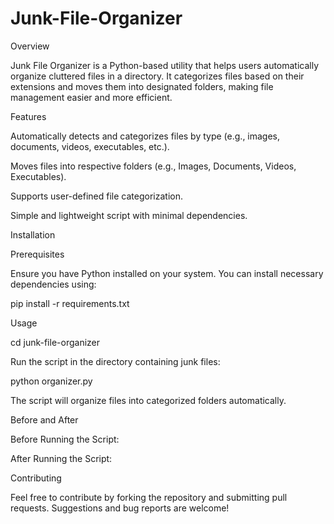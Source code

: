 # Junk-File-Organizer

Overview

Junk File Organizer is a Python-based utility that helps users automatically organize cluttered files in a directory. It categorizes files based on their extensions and moves them into designated folders, making file management easier and more efficient.

Features

Automatically detects and categorizes files by type (e.g., images, documents, videos, executables, etc.).

Moves files into respective folders (e.g., Images, Documents, Videos, Executables).

Supports user-defined file categorization.

Simple and lightweight script with minimal dependencies.

Installation

Prerequisites

Ensure you have Python installed on your system. You can install necessary dependencies using:

pip install -r requirements.txt

Usage

cd junk-file-organizer

Run the script in the directory containing junk files:

python organizer.py

The script will organize files into categorized folders automatically.

Before and After

Before Running the Script:



After Running the Script:

Contributing

Feel free to contribute by forking the repository and submitting pull requests. Suggestions and bug reports are welcome!
